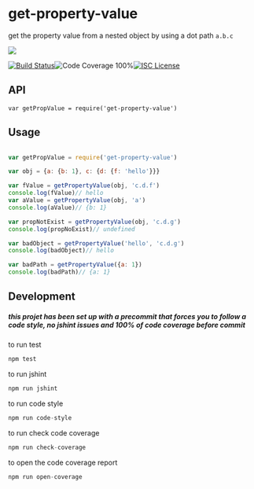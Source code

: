 # get-property-value

get the property value from a nested object by using a dot path `a.b.c`

<a href="https://nodei.co/npm/get-property-value/"><img src="https://nodei.co/npm/get-property-value.png?downloads=true"></a>

[![Build Status](https://img.shields.io/badge/build-passing-brightgreen.svg?style=flat-square)](https://travis-ci.org/joaquimserafim/get-property-value)![Code Coverage 100%](https://img.shields.io/badge/code%20coverage-100%25-green.svg?style=flat-square)[![ISC License](https://img.shields.io/badge/license-ISC-blue.svg?style=flat-square)](https://github.com/joaquimserafim/get-property-value/blob/master/LICENSE)

## API
`var getPropValue = require('get-property-value')`



## Usage

```js

var getPropValue = require('get-property-value')

var obj = {a: {b: 1}, c: {d: {f: 'hello'}}}

var fValue = getPropertyValue(obj, 'c.d.f')
console.log(fValue)// hello
var aValue = getPropertyValue(obj, 'a')
console.log(aValue)// {b: 1}

var propNotExist = getPropertyValue(obj, 'c.d.g') 
console.log(propNoExist)// undefined

var badObject = getPropertyValue('hello', 'c.d.g') 
console.log(badObject)// hello

var badPath = getPropertyValue({a: 1}) 
console.log(badPath)// {a: 1}

```


## Development

##### this projet has been set up with a precommit that forces you to follow a code style, no jshint issues and 100% of code coverage before commit


to run test
``` js
npm test
```

to run jshint
``` js
npm run jshint
```

to run code style
``` js
npm run code-style
```

to run check code coverage
``` js
npm run check-coverage
```

to open the code coverage report
``` js
npm run open-coverage
```
